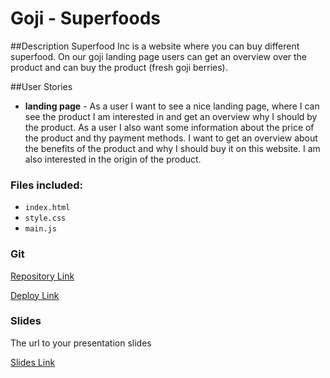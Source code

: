 # Goji - Superfoods

##Description
Superfood Inc is a website where you can buy different superfood. 
On our goji landing page users can get an overview over the product and can buy the product (fresh goji berries).

##User Stories
- **landing page** - As a user I want to see a nice landing page, where I can see the product I am interested in and get an overview why I should by the product. As a user I also want some information about the price of the product and thy payment methods. I want to get an overview about the benefits of the product and why I should buy it on this website. I am also interested in the origin of the product. 


### Files included:

  - `index.html`
  - `style.css`
  - `main.js`


### Git


[Repository Link](https://github.com/YvonneMoser/Hackathon-plate)

[Deploy Link]()

### Slides

The url to your presentation slides

[Slides Link](https://docs.google.com/presentation/d/1HpurAJ1qW7gLBGWKgWVBotz-s_bz3KKCI9N5ntdRWOc/edit?usp=sharing)

